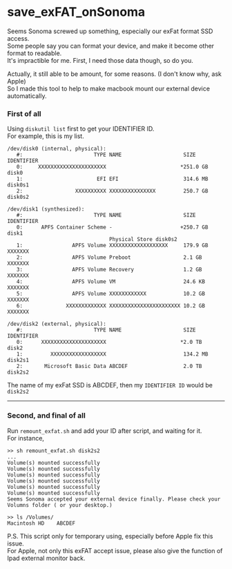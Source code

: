 # save_exFAT_onSonoma
Seems Sonoma screwed up something, especially our exFat format SSD access.    
Some people say you can format your device, and make it become other format to readable.  
It's impractible for me. First, I need those data though, so do you.  
  
Actually, it still able to be amount, for some reasons. (I don't know why, ask Apple)  
So I made this tool to help to make macbook mount our external device automatically.  



### First of all
Using `diskutil list` first to get your IDENTIFIER ID.  
For example, this is my list.  
```
/dev/disk0 (internal, physical):
   #:                       TYPE NAME                    SIZE       IDENTIFIER
   0:     XXXXXXXXXXXXXXXXXXXXXX                        *251.0 GB   disk0
   1:                        EFI EFI                     314.6 MB   disk0s1
   2:                 XXXXXXXXXX XXXXXXXXXXXXXXX         250.7 GB   disk0s2

/dev/disk1 (synthesized):
   #:                       TYPE NAME                    SIZE       IDENTIFIER
   0:      APFS Container Scheme -                      +250.7 GB   disk1
                                 Physical Store disk0s2
   1:                APFS Volume XXXXXXXXXXXXXXXXXXX     179.9 GB   XXXXXXX
   2:                APFS Volume Preboot                 2.1 GB     XXXXXXX
   3:                APFS Volume Recovery                1.2 GB     XXXXXXX
   4:                APFS Volume VM                      24.6 KB    XXXXXXX
   5:                APFS Volume XXXXXXXXXXXX            10.2 GB    XXXXXXX
   6:              XXXXXXXXXXXXX XXXXXXXXXXXXXXXXXXXXXXX 10.2 GB    XXXXXXX

/dev/disk2 (external, physical):
   #:                       TYPE NAME                    SIZE       IDENTIFIER
   0:      XXXXXXXXXXXXXXXXXXXXX                        *2.0 TB     disk2
   1:         XXXXXXXXXXXXXXXXXX                         134.2 MB   disk2s1
   2:       Microsoft Basic Data ABCDEF                  2.0 TB     disk2s2
```
The name of my exFat SSD is ABCDEF, then my `IDENTIFIER ID` would be `disk2s2`  

****
### Second, and final of all   

Run `remount_exfat.sh` and add your ID after script, and waiting for it.   
For instance,   
```
>> sh remount_exfat.sh disk2s2
...
Volume(s) mounted successfully
Volume(s) mounted successfully
Volume(s) mounted successfully
Volume(s) mounted successfully
Volume(s) mounted successfully
Volume(s) mounted successfully
Seems Sonoma accepted your external device finally. Please check your Volumns folder ( or your desktop.)

>> ls /Volumes/
Macintosh HD	ABCDEF
```


P.S. This script only for temporary using, especially before Apple fix this issue.   
For Apple, not only this exFAT accept issue, please also give the function of Ipad external monitor back.  
